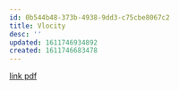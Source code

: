 ```yaml
---
id: 0b544b48-373b-4938-9dd3-c75cbe8067c2
title: Vlocity
desc: ''
updated: 1611746934892
created: 1611746683478
---
```



[link pdf](/assets/pdfs/VlocityCertificationProgramGuide.pdf)
